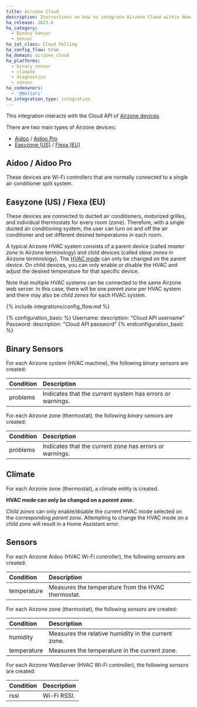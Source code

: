 ```yaml
---
title: Airzone Cloud
description: Instructions on how to integrate Airzone Cloud within Home Assistant.
ha_release: 2023.6
ha_category:
  - Binary Sensor
  - Sensor
ha_iot_class: Cloud Polling
ha_config_flow: true
ha_domain: airzone_cloud
ha_platforms:
  - binary_sensor
  - climate
  - diagnostics
  - sensor
ha_codeowners:
  - '@Noltari'
ha_integration_type: integration
---
```


This integration interacts with the Cloud API of [Airzone devices](https://www.airzone.es/en/).

There are two main types of Airzone devices:
- [Aidoo](https://www.airzonecontrol.com/aa/en/control-solutions/aidoo/wi-fi/) / [Aidoo Pro](https://www.airzonecontrol.com/aa/en/control-solutions/aidoo/pro/)
- [Easyzone (US)](https://www.airzonecontrol.com/aa/en/control-solutions/easyzone/) / [Flexa (EU)](https://www.airzonecontrol.com/ib/es/soluciones-de-control/flexa/)

## Aidoo / Aidoo Pro

These devices are Wi-Fi controllers that are normally connected to a single air conditioner split system.

## Easyzone (US) / Flexa (EU)

These devices are connected to ducted air conditioners, motorized grilles, and individual thermostats for every room (zone). Therefore, with a single ducted air conditioning system, the user can turn on and off the air conditioner and set different desired temperatures in each room.

A typical Airzone HVAC system consists of a parent device (called *master zone* in Airzone terminology) and child devices (called *slave zones* in Airzone terminology). The [HVAC mode](https://www.home-assistant.io/integrations/climate/#service-climateset_hvac_mode) can only be changed on the parent device. On child devices, you can only enable or disable the HVAC and adjust the desired temperature for that specific device.

Note that multiple HVAC systems can be connected to the same Airzone web server. In this case, there will be one *parent zone* per HVAC system and there may also be *child zones* for each HVAC system.

{% include integrations/config_flow.md %}

{% configuration_basic %}
Username:
  description: "Cloud API username"
Password:
  description: "Cloud API password"
{% endconfiguration_basic %}

## Binary Sensors

For each Airzone system (HVAC machine), the following *binary sensors* are created:

| Condition           | Description                                               |
| :------------------ | :-------------------------------------------------------- |
| problems            | Indicates that the current system has errors or warnings. |

For each Airzone zone (thermostat), the following *binary sensors* are created:

| Condition           | Description                                             |
| :------------------ | :------------------------------------------------------ |
| problems            | Indicates that the current zone has errors or warnings. |

## Climate

For each Airzone zone (thermostat), a climate entity is created.

**HVAC mode can only be changed on a *parent zone*.**

*Child zones* can only enable/disable the current HVAC mode selected on the corresponding *parent zone*. Attempting to change the HVAC mode on a *child zone* will result in a Home Assistant error.

## Sensors

For each Airzone Aidoo (HVAC Wi-Fi controller), the following *sensors* are created:

| Condition           | Description                                        |
| :------------------ | :------------------------------------------------- |
| temperature         | Measures the temperature from the HVAC thermostat. |

For each Airzone zone (thermostat), the following *sensors* are created:

| Condition           | Description                                         |
| :------------------ | :-------------------------------------------------- |
| humidity            | Measures the relative humidity in the current zone. |
| temperature         | Measures the temperature in the current zone.       |

For each Airzone WebServer (HVAC Wi-Fi controller), the following *sensors* are created:

| Condition           | Description                                        |
| :------------------ | :------------------------------------------------- |
| rssi                | Wi-Fi RSSI.                                        |
